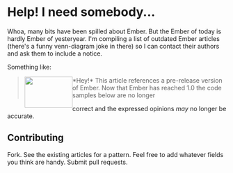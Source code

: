 # Help! I need somebody...
Whoa, many bits have been spilled about Ember. But the Ember of today is hardly Ember of yesteryear. I'm compiling a list of outdated Ember articles (there's a funny venn-diagram joke in there) so I can contact their authors and ask them to include a notice.

Something like:

> <img src="http://emberjs.com/images/community/bug.png" height="71" width="110" style="float:left"/>
> *Hey!* This article references a pre-release version of Ember. Now that Ember has reached 1.0 the code samples below are no longer
correct and the expressed opinions _may_ no longer be accurate. 
<div style="clear:both" />

## Contributing
Fork. See the existing articles for a pattern. Feel free to add whatever fields you think are handy. Submit pull requests.